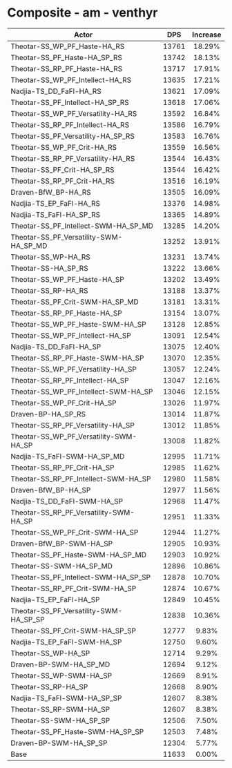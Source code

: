 # Composite - am - venthyr
| Actor | DPS | Increase |
|---|:---:|:---:|
|Theotar-SS_WP_PF_Haste-HA_RS|13761|18.29%|
|Theotar-SS_PF_Haste-HA_SP_RS|13742|18.13%|
|Theotar-SS_RP_PF_Haste-HA_RS|13717|17.91%|
|Theotar-SS_WP_PF_Intellect-HA_RS|13635|17.21%|
|Nadjia-TS_DD_FaFl-HA_RS|13621|17.09%|
|Theotar-SS_PF_Intellect-HA_SP_RS|13618|17.06%|
|Theotar-SS_WP_PF_Versatility-HA_RS|13592|16.84%|
|Theotar-SS_RP_PF_Intellect-HA_RS|13586|16.79%|
|Theotar-SS_PF_Versatility-HA_SP_RS|13583|16.76%|
|Theotar-SS_WP_PF_Crit-HA_RS|13559|16.56%|
|Theotar-SS_RP_PF_Versatility-HA_RS|13544|16.43%|
|Theotar-SS_PF_Crit-HA_SP_RS|13544|16.42%|
|Theotar-SS_RP_PF_Crit-HA_RS|13516|16.19%|
|Draven-BfW_BP-HA_RS|13505|16.09%|
|Nadjia-TS_EP_FaFl-HA_RS|13376|14.98%|
|Nadjia-TS_FaFl-HA_SP_RS|13365|14.89%|
|Theotar-SS_PF_Intellect-SWM-HA_SP_MD|13285|14.20%|
|Theotar-SS_PF_Versatility-SWM-HA_SP_MD|13252|13.91%|
|Theotar-SS_WP-HA_RS|13231|13.74%|
|Theotar-SS-HA_SP_RS|13222|13.66%|
|Theotar-SS_WP_PF_Haste-HA_SP|13202|13.49%|
|Theotar-SS_RP-HA_RS|13188|13.37%|
|Theotar-SS_PF_Crit-SWM-HA_SP_MD|13181|13.31%|
|Theotar-SS_RP_PF_Haste-HA_SP|13154|13.07%|
|Theotar-SS_WP_PF_Haste-SWM-HA_SP|13128|12.85%|
|Theotar-SS_WP_PF_Intellect-HA_SP|13091|12.54%|
|Nadjia-TS_DD_FaFl-HA_SP|13075|12.40%|
|Theotar-SS_RP_PF_Haste-SWM-HA_SP|13070|12.35%|
|Theotar-SS_WP_PF_Versatility-HA_SP|13057|12.24%|
|Theotar-SS_RP_PF_Intellect-HA_SP|13047|12.16%|
|Theotar-SS_WP_PF_Intellect-SWM-HA_SP|13046|12.15%|
|Theotar-SS_WP_PF_Crit-HA_SP|13026|11.97%|
|Draven-BP-HA_SP_RS|13014|11.87%|
|Theotar-SS_RP_PF_Versatility-HA_SP|13012|11.85%|
|Theotar-SS_WP_PF_Versatility-SWM-HA_SP|13008|11.82%|
|Nadjia-TS_FaFl-SWM-HA_SP_MD|12995|11.71%|
|Theotar-SS_RP_PF_Crit-HA_SP|12985|11.62%|
|Theotar-SS_RP_PF_Intellect-SWM-HA_SP|12980|11.58%|
|Draven-BfW_BP-HA_SP|12977|11.56%|
|Nadjia-TS_DD_FaFl-SWM-HA_SP|12968|11.47%|
|Theotar-SS_RP_PF_Versatility-SWM-HA_SP|12951|11.33%|
|Theotar-SS_WP_PF_Crit-SWM-HA_SP|12944|11.27%|
|Draven-BfW_BP-SWM-HA_SP|12905|10.93%|
|Theotar-SS_PF_Haste-SWM-HA_SP_MD|12903|10.92%|
|Theotar-SS-SWM-HA_SP_MD|12896|10.86%|
|Theotar-SS_PF_Intellect-SWM-HA_SP_SP|12878|10.70%|
|Theotar-SS_RP_PF_Crit-SWM-HA_SP|12874|10.67%|
|Nadjia-TS_EP_FaFl-HA_SP|12849|10.45%|
|Theotar-SS_PF_Versatility-SWM-HA_SP_SP|12838|10.36%|
|Theotar-SS_PF_Crit-SWM-HA_SP_SP|12777|9.83%|
|Nadjia-TS_EP_FaFl-SWM-HA_SP|12750|9.60%|
|Theotar-SS_WP-HA_SP|12714|9.29%|
|Draven-BP-SWM-HA_SP_MD|12694|9.12%|
|Theotar-SS_WP-SWM-HA_SP|12669|8.91%|
|Theotar-SS_RP-HA_SP|12668|8.90%|
|Nadjia-TS_FaFl-SWM-HA_SP_SP|12607|8.38%|
|Theotar-SS_RP-SWM-HA_SP|12607|8.38%|
|Theotar-SS-SWM-HA_SP_SP|12506|7.50%|
|Theotar-SS_PF_Haste-SWM-HA_SP_SP|12503|7.48%|
|Draven-BP-SWM-HA_SP_SP|12304|5.77%|
|Base|11633|0.00%|
